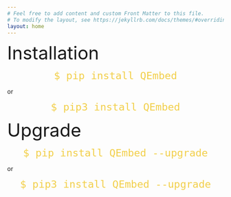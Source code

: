 ```yaml
---
# Feel free to add content and custom Front Matter to this file.
# To modify the layout, see https://jekyllrb.com/docs/themes/#overriding-theme-defaults
layout: home
---
```



<span style="font-size:3em;">Installation</span>

<p style="text-align: center;">
<code class = "inlinecode"><span style="color: #f2cf4a; font-family: Monospace; font-size: 2em;">$ pip install QEmbed</span></code>
</p>

or

<p style="text-align: center;">
<code class = "inlinecode"><span style="color: #f2cf4a; font-family: Monospace; font-size: 2em;">$ pip3 install QEmbed</span></code>
</p>

<span style="font-size:3em;">Upgrade</span>

<p style="text-align: center;">
<code class = "inlinecode"><span style="color: #f2cf4a; font-family: Monospace; font-size: 2em;">$ pip install QEmbed --upgrade</span></code>
</p>

or 

<p style="text-align: center;">
<code class = "inlinecode"><span style="color: #f2cf4a; font-family: Monospace; font-size: 2em;">$ pip3 install QEmbed --upgrade</span></code>
</p>

